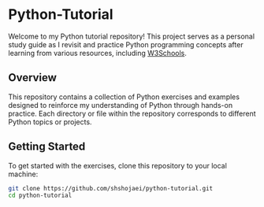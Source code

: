 # Python-Tutorial

Welcome to my Python tutorial repository! This project serves as a personal study guide as I revisit and practice Python programming concepts after learning from various resources, including [W3Schools](https://www.w3schools.com/python/).  

## Overview  

This repository contains a collection of Python exercises and examples designed to reinforce my understanding of Python through hands-on practice. Each directory or file within the repository corresponds to different Python topics or projects.  

## Getting Started  

To get started with the exercises, clone this repository to your local machine:  

```bash  
git clone https://github.com/shshojaei/python-tutorial.git  
cd python-tutorial
